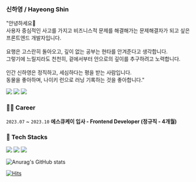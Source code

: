 ### 신하영 / Hayeong Shin
"안녕하세요👋 <br/>
사용자 중심적인 사고를 가지고 비즈니스적 문제를 해결해가는 문제해결자가 되고 싶은 프론트엔드 개발자입니다.<br/>
<br/>
요행은 고스란히 돌아오고, 깊이 없는 공부는 현타를 안겨준다고 생각합니다. <br/>
그렇기에 느릴지라도 천천히, 겉에서부터 안으로의 깊이를 추구하려고 노력합니다. <br/>
<br/>
인간 신하영은 정직하고, 세심하다는 평을 받는 사람입니다.<br/>
동물을 좋아하며, 나이키 런으로 러닝 기록하는 것을 좋아합니다."<br/>

<a href="https://steep-agreement-07d.notion.site/Hayeong-Shin-f50e2f52ad5b478ab9f8cfaf56086292?pvs=4" target="_blank"><img src="https://img.shields.io/badge/resume-dd0b78?style=flat&logo=notion&logoColor=white"></a> 
<a href="https://velog.io/@gnoeyah" target="_blank"><img src="https://img.shields.io/badge/blog-20C997?style=flat&logo=velog&logoColor=white"></a> 
<a href="https://www.linkedin.com/in/hayeong-shin-074996227" target="_blank"><img src="https://img.shields.io/badge/LinkedIn-0A66C2?style=flat&logo=LinkedIn&logoColor=white"></a>

### 👩‍💻 Career

`2023.07` ~ `2023.10` **에스큐케이 입사 - Frontend Developer (정규직 - 4개월)**

### 👾 Tech Stacks
<img src="https://img.shields.io/badge/JavaScript-F7DF1E?style=flat&logo=javascript&logoColor=white"> <img src="https://img.shields.io/badge/TypeScript-3178C6?style=flat&logo=typescript&logoColor=white"> 
<img src="https://img.shields.io/badge/ReactJs-61DAFB?style=flat&logo=react&logoColor=white"> 
 


![Anurag's GitHub stats](https://github-readme-stats.vercel.app/api?username=Hayeong8957&show_icons=true&theme=radical)



[![Hits](https://hits.seeyoufarm.com/api/count/incr/badge.svg?url=https%3A%2F%2Fgithub.com%2FHayeong8957&count_bg=%23DD0B78&title_bg=%23FF97CD&icon=&icon_color=%23E7E7E7&title=hits)](https://hits.seeyoufarm.com)
